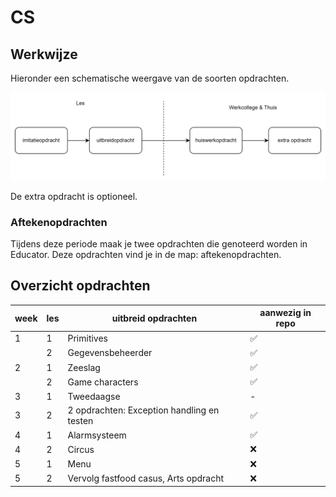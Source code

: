 # CS

## Werkwijze
Hieronder een schematische weergave van de soorten opdrachten.

![img.png](img.png)

De extra opdracht is optioneel. 

### Aftekenopdrachten  
Tijdens deze periode maak je twee opdrachten die genoteerd worden in Educator. Deze opdrachten vind je in de map: aftekenopdrachten.


## Overzicht opdrachten

| week | les | uitbreid opdrachten                        | aanwezig in repo |
|------|-----|--------------------------------------------|------------------|
| 1    | 1   | Primitives                                 | ✅                |
|      | 2   | Gegevensbeheerder                          | ✅                |
| 2    | 1   | Zeeslag                                    | ✅                |
|      | 2   | Game characters                            | ✅                |
| 3    | 1   | Tweedaagse                                 | -                |
| 3    | 2   | 2 opdrachten: Exception handling en testen | ✅                |
| 4    | 1   | Alarmsysteem                               | ✅                |
| 4    | 2   | Circus                                     | ❌                |
| 5    | 1   | Menu                                       | ❌                |
| 5    | 2   | Vervolg fastfood casus, Arts opdracht      | ❌                |
